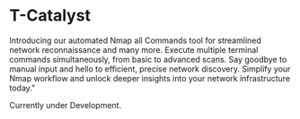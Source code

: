 # T-Catalyst
Introducing our automated Nmap all Commands tool for streamlined network reconnaissance and many more. Execute multiple terminal commands simultaneously, from basic to advanced scans. Say goodbye to manual input and hello to efficient, precise network discovery. Simplify your Nmap workflow and unlock deeper insights into your network infrastructure today."

Currently under Development.
